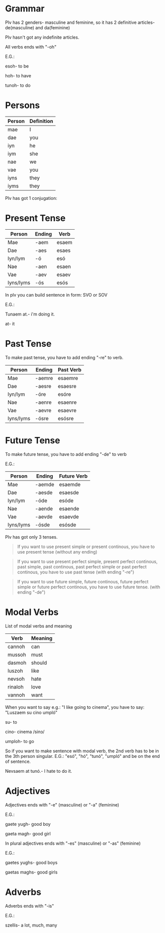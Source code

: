 
# Grammar

Plv has 2 genders- masculine and feminine, so it has 2 definitive articles- de(masculine) and da(feminine)

Plv hasn't got any indefinite articles.

All verbs ends with "-oh" 

E.G.: 

esoh- to be  

hoh- to have  

tunoh- to do

# Persons

Person| Definition
------|----------
mae | I
dae | you
iyn | he
iym | she
nae | we
vae | you
iyns| they
iyms| they
 
Plv has got 1 conjugation:

# Present Tense

Person | Ending | Verb
-------|--------|------
Mae | -aem | esaem
Dae | -aes| esaes
Iyn/Iym |-ó| esó
Nae | -aen | esaen
Vae | -aev | esaev
Iyns/Iyms |-ós | esós

In plv you can build sentence in form: SVO or SOV

E.G.:

Tunaem at.- i'm doing it.

at- it

# Past Tense

To make past tense, you have to add ending "-re" to verb.

Person | Ending | Past Verb
-------|--------|----------
Mae | -aemre | esaemre
Dae | -aesre| esaesre
Iyn/Iym |-óre| esóre
Nae | -aenre | esaenre
Vae | -aevre | esaevre
Iyns/Iyms |-ósre | esósre

# Future Tense

To make future tense, you have to add ending "-de" to verb

E.G.:

Person | Ending | Future Verb
-------|--------|------------
Mae | -aemde | esaemde
Dae | -aesde| esaesde
Iyn/Iym |-óde| esóde
Nae | -aende | esaende
Vae | -aevde | esaevde
Iyns/Iyms |-ósde | esósde


Plv has got only 3 tenses.

> If you want to use present simple or present continous, you have to use present tense (without any ending)

> If you want to use present perfect simple, present perfect continous, past simple, past continous, past perfect simple or past perfect continous, you have to use past tense (with ending "-re")

> If you want to use future simple, future continous, future perfect simple or future perfect continous, you have to use future tense. (with ending "-de")

# Modal Verbs

List of modal verbs and meaning

Verb | Meaning
-----|--------
cannoh | can
mussoh | must
dasmoh | should
luszoh | like
nevsoh | hate
rinaloh | love
vannoh | want

When you want to say e.g.: "I like going to cinema", you have to say: "Luszaem su cino umpló"

su- to 

cino- cinema /sinɔ/

umploh- to go 

So if you want to make sentence with modal verb, the 2nd verb has to be in the 3th person singular. E.G.: "esó", "hó", "tunó", "umpló" and be on the end of sentence.

Nevsaem at tunó.- I hate to do it.

# Adjectives

Adjectives ends with "-e" (masculine) or "-a" (feminine)

E.G.:

gaete yugh- good boy

gaeta magh- good girl

In plural adjectives ends with "-es" (masculine) or "-as" (feminine)

E.G.:

gaetes yughs- good boys

gaetas maghs- good girls

# Adverbs

Adverbs ends with "-is"

E.G.:

szellis- a lot, much, many


